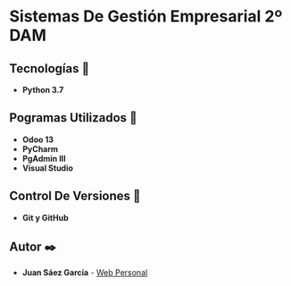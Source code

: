 # Sistemas De Gestión Empresarial 2º DAM

## Tecnologías 🚀

* **Python 3.7**  

## Pogramas Utilizados 📌

* **Odoo 13**
* **PyCharm**
* **PgAdmin III**
* **Visual Studio**

## Control De Versiones 📌

* **Git y GitHub**

## Autor ✒️

* **Juan Sáez García** -  [Web Personal](https://juamber.com)



